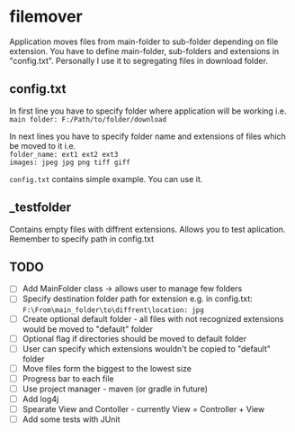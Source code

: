 # filemover
Application moves files from main-folder to sub-folder depending on file extension.
You have to define main-folder, sub-folders and extensions in "config.txt".
Personally I use it to segregating files in download folder.

## config.txt
In first line you have to specify folder where application will be working i.e.  
`main folder: F:/Path/to/folder/download`

In next lines you have to specify folder name and extensions of files which be moved to it i.e.  
`folder_name: ext1 ext2 ext3`  
`images: jpeg jpg png tiff giff`

`config.txt` contains simple example. You can use it.

## _testfolder
Contains empty files with diffrent extensions. Allows you to test aplication. Remember to specify path in config.txt


## TODO
- [ ] Add MainFolder class -> allows user to manage few folders
- [ ] Specify destination folder path for extension e.g. in config.txt: `F:\From\main_folder\to\diffrent\location: jpg`
- [ ] Create optional default folder - all files with not recognized extensions would be moved to "default" folder
- [ ] Optional flag if directories should be moved to default folder
- [ ] User can specify which extensions wouldn't be copied to "default" folder
- [ ] Move files form the biggest to the lowest size
- [ ] Progress bar to each file
- [ ] Use project manager - maven (or gradle in future)
- [ ] Add log4j
- [ ] Spearate View and Contoller - currently View = Controller + View
- [ ] Add some tests with JUnit
